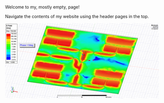 Welcome to my, mostly empty, page!

Navigate the contents of my website using the header pages in the top.

![Patch array E-field animation](assets/patch_array_e_field.gif)